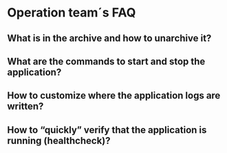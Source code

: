 # Operation team´s FAQ

## What is in the archive and how to unarchive it?

## What are the commands to start and stop the application?

## How to customize where the application logs are written?

## How to “quickly” verify that the application is running (healthcheck)?
